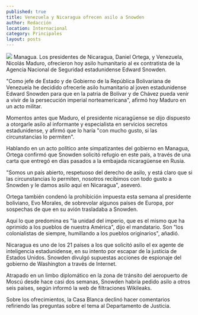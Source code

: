 ```yaml
---
published: true
title: Venezuela y Nicaragua ofrecen asilo a Snowden
author: Redacción
location: Internacional
category: Principales
layout: posts
---
```


![](http://i.imgur.com/gKkqbwum.jpg)
Managua. Los presidentes de Nicaragua, Daniel Ortega, y Venezuela, Nicolás Maduro, ofrecieron hoy asilo humanitario al ex contratista de la Agencia Nacional de Seguridad estadunidense Edward Snowden.

"Como jefe de Estado y de Gobierno de la República Bolivariana de Venezuela he decidido ofrecerle asilo humanitario al joven estadunidense Edward Snowden para que en la patria de Bolívar y de Chávez pueda venir a vivir de la persecución imperial norteamericana", afirmó hoy Maduro en un acto militar.

Momentos antes que Maduro, el presidente nicaragüense se dijo dispuesto a otorgarle asilo al informante y especialista en servicios secretos estadunidense, y afirmó que lo haría "con mucho gusto, si las circunstancias lo permiten".

Hablando en un acto político ante simpatizantes del gobierno en Managua, Ortega confirmó que Snowden solicitó refugio en este país, a través de una carta que entregó en días pasados a la embajada nicaragüense en Rusia.

"Somos un país abierto, respetuoso del derecho de asilo, y está claro que si las circunstancias lo permiten, nosotros recibimos con todo gusto a Snowden y le damos asilo aquí en Nicaragua", aseveró.

 Ortega también condenó la prohibición impuesta esta semana al presidente boliviano, Evo Morales, de sobrevolar algunos países de Europa, por sospechas de que en su avión trasladaba a Snowden.

Aquí lo que predomina es "la unidad del imperio, que es el mismo que ha oprimido a los pueblos de nuestra América", dijo el mandatario. Son "los colonialistas de siempre, humillando a los pueblos originarios", añadió.

Nicaragua es uno de los 21 países a los que solicitó asilo el ex agente de inteligencia estadunidense, en su intento por escapar de la justicia de Estados Unidos. Snowden divulgó supuestas acciones de espionaje del gobierno de Washington a través de Internet.

Atrapado en un limbo diplomático en la zona de tránsito del aeropuerto de Moscú desde hace casi dos semanas, Snowden habría pedido asilo a otros seis países, según informó la web de filtraciones Wikileaks.

Sobre los ofrecimientos, la Casa Blanca declinó hacer comentarios refiriendo las preguntas sobre el tema al Departamento de Justicia.
